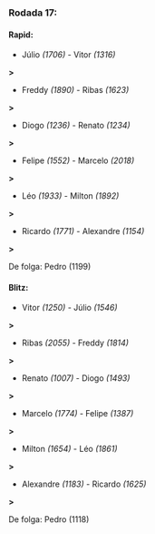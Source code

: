 ### Rodada 17:

#### Rapid:

* Júlio *(1706)*     -     Vitor *(1316)*

 **>** 
* Freddy *(1890)*     -     Ribas *(1623)*

 **>** 
* Diogo *(1236)*     -     Renato *(1234)*

 **>** 
* Felipe *(1552)*     -     Marcelo *(2018)*

 **>** 
* Léo *(1933)*     -     Milton *(1892)*

 **>** 
* Ricardo *(1771)*     -     Alexandre *(1154)*

 **>** 

De folga: Pedro (1199)

#### Blitz:

* Vitor *(1250)*     -     Júlio *(1546)*

 **>** 
* Ribas *(2055)*     -     Freddy *(1814)*

 **>** 
* Renato *(1007)*     -     Diogo *(1493)*

 **>** 
* Marcelo *(1774)*     -     Felipe *(1387)*

 **>** 
* Milton *(1654)*     -     Léo *(1861)*

 **>** 
* Alexandre *(1183)*     -     Ricardo *(1625)*

 **>** 

De folga: Pedro (1118)

